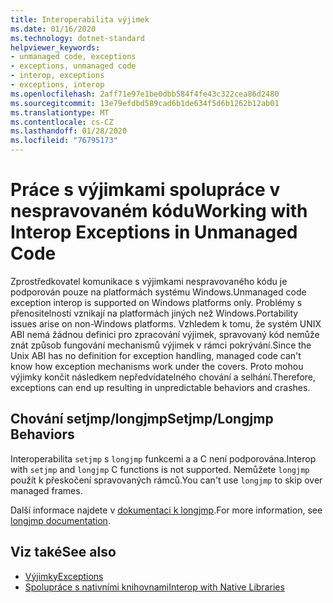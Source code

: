 ```yaml
---
title: Interoperabilita výjimek
ms.date: 01/16/2020
ms.technology: dotnet-standard
helpviewer_keywords:
- unmanaged code, exceptions
- exceptions, unmanaged code
- interop, exceptions
- exceptions, interop
ms.openlocfilehash: 2aff71e97e1be0dbb584f4fe43c322cea86d2480
ms.sourcegitcommit: 13e79efdbd589cad6b1de634f5d6b1262b12ab01
ms.translationtype: MT
ms.contentlocale: cs-CZ
ms.lasthandoff: 01/28/2020
ms.locfileid: "76795173"
---
```

# <a name="working-with-interop-exceptions-in-unmanaged-code"></a><span data-ttu-id="439d2-102">Práce s výjimkami spolupráce v nespravovaném kódu</span><span class="sxs-lookup"><span data-stu-id="439d2-102">Working with Interop Exceptions in Unmanaged Code</span></span>

<span data-ttu-id="439d2-103">Zprostředkovatel komunikace s výjimkami nespravovaného kódu je podporován pouze na platformách systému Windows.</span><span class="sxs-lookup"><span data-stu-id="439d2-103">Unmanaged code exception interop is supported on Windows platforms only.</span></span> <span data-ttu-id="439d2-104">Problémy s přenositelností vznikají na platformách jiných než Windows.</span><span class="sxs-lookup"><span data-stu-id="439d2-104">Portability issues arise on non-Windows platforms.</span></span> <span data-ttu-id="439d2-105">Vzhledem k tomu, že systém UNIX ABI nemá žádnou definici pro zpracování výjimek, spravovaný kód nemůže znát způsob fungování mechanismů výjimek v rámci pokrývání.</span><span class="sxs-lookup"><span data-stu-id="439d2-105">Since the Unix ABI has no definition for exception handling, managed code can't know how exception mechanisms work under the covers.</span></span> <span data-ttu-id="439d2-106">Proto mohou výjimky končit následkem nepředvídatelného chování a selhání.</span><span class="sxs-lookup"><span data-stu-id="439d2-106">Therefore, exceptions can end up resulting in unpredictable behaviors and crashes.</span></span>

## <a name="setjmplongjmp-behaviors"></a><span data-ttu-id="439d2-107">Chování setjmp/longjmp</span><span class="sxs-lookup"><span data-stu-id="439d2-107">Setjmp/Longjmp Behaviors</span></span>

<span data-ttu-id="439d2-108">Interoperabilita `setjmp` s `longjmp` funkcemi a a C není podporována.</span><span class="sxs-lookup"><span data-stu-id="439d2-108">Interop with `setjmp` and `longjmp` C functions is not supported.</span></span> <span data-ttu-id="439d2-109">Nemůžete `longjmp` použít k přeskočení spravovaných rámců.</span><span class="sxs-lookup"><span data-stu-id="439d2-109">You can't use `longjmp` to skip over managed frames.</span></span>

<span data-ttu-id="439d2-110">Další informace najdete v [dokumentaci k longjmp](https://docs.microsoft.com/cpp/c-runtime-library/reference/longjmp).</span><span class="sxs-lookup"><span data-stu-id="439d2-110">For more information, see [longjmp documentation](https://docs.microsoft.com/cpp/c-runtime-library/reference/longjmp).</span></span>

## <a name="see-also"></a><span data-ttu-id="439d2-111">Viz také</span><span class="sxs-lookup"><span data-stu-id="439d2-111">See also</span></span>

- [<span data-ttu-id="439d2-112">Výjimky</span><span class="sxs-lookup"><span data-stu-id="439d2-112">Exceptions</span></span>](index.md)
- [<span data-ttu-id="439d2-113">Spolupráce s nativními knihovnami</span><span class="sxs-lookup"><span data-stu-id="439d2-113">Interop with Native Libraries</span></span>](https://www.mono-project.com/docs/advanced/pinvoke/#runtime-exception-propagation)
